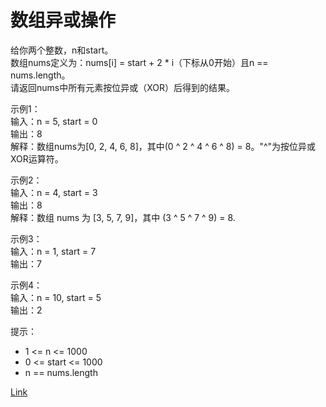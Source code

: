<h1>数组异或操作</h1>

给你两个整数，n和start。</br>
数组nums定义为：nums[i] = start + 2 * i（下标从0开始）且n == nums.length。</br>
请返回nums中所有元素按位异或（XOR）后得到的结果。</br>

示例1：</br>
输入：n = 5, start = 0</br>
输出：8</br>
解释：数组nums为[0, 2, 4, 6, 8]，其中(0 ^ 2 ^ 4 ^ 6 ^ 8) = 8。"^"为按位异或XOR运算符。</br>

示例2：</br>
输入：n = 4, start = 3</br>
输出：8</br>
解释：数组 nums 为 [3, 5, 7, 9]，其中 (3 ^ 5 ^ 7 ^ 9) = 8.</br>

示例3：</br>
输入：n = 1, start = 7</br>
输出：7</br>

示例4：</br>
输入：n = 10, start = 5</br>
输出：2</br>

提示：
- 1 <= n <= 1000
- 0 <= start <= 1000
- n == nums.length

[Link](https://leetcode-cn.com/problems/xor-operation-in-an-array/)